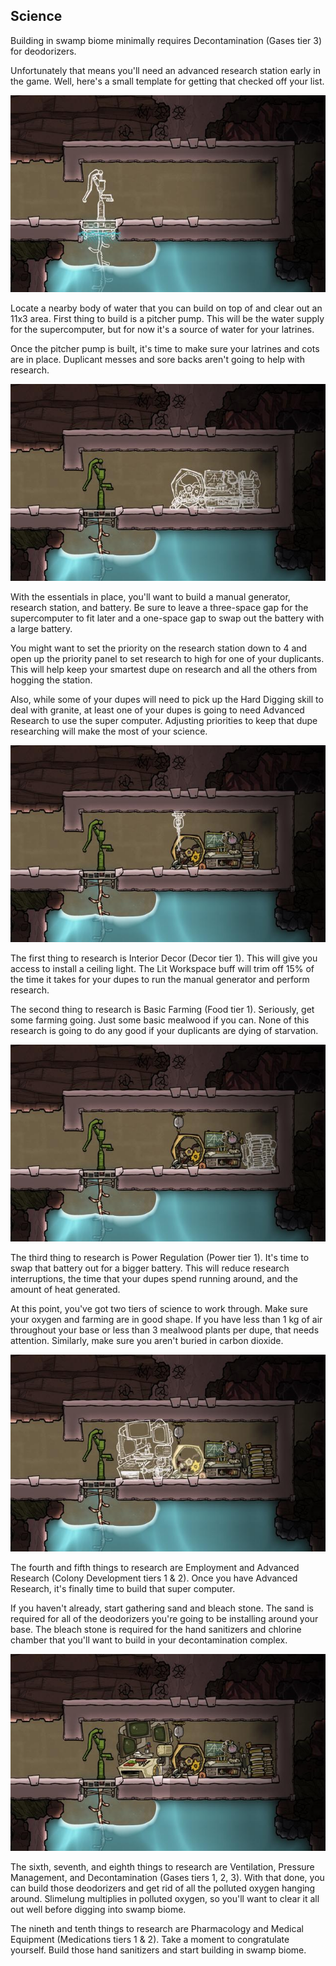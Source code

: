 Science
-------

Building in swamp biome minimally requires Decontamination (Gases tier 3) for deodorizers.

Unfortunately that means you'll need an advanced research station early in the game. Well, here's a small template for getting that checked off your list.

![Step 1: Pitcher Pump](1-pitcher-pump.jpeg)

Locate a nearby body of water that you can build on top of and clear out an 11x3 area. First thing to build is a pitcher pump. This will be the water supply for the supercomputer, but for now it's a source of water for your latrines.

Once the pitcher pump is built, it's time to make sure your latrines and cots are in place. Duplicant messes and sore backs aren't going to help with research.

![Step 2: Science](2-science.jpeg)

With the essentials in place, you'll want to build a manual generator, research station, and battery. Be sure to leave a three-space gap for the supercomputer to fit later and a one-space gap to swap out the battery with a large battery.

You might want to set the priority on the research station down to 4 and open up the priority panel to set research to high for one of your duplicants. This will help keep your smartest dupe on research and all the others from hogging the station.

Also, while some of your dupes will need to pick up the Hard Digging skill to deal with granite, at least one of your dupes is going to need Advanced Research to use the super computer. Adjusting priorities to keep that dupe researching will make the most of your science.

![Step 3: Light](3-light.jpeg)

The first thing to research is Interior Decor (Decor tier 1). This will give you access to install a ceiling light. The Lit Workspace buff will trim off 15% of the time it takes for your dupes to run the manual generator and perform research.

The second thing to research is Basic Farming (Food tier 1). Seriously, get some farming going. Just some basic mealwood if you can. None of this research is going to do any good if your duplicants are dying of starvation.

![Step 4: Battery](4-battery.jpeg)

The third thing to research is Power Regulation (Power tier 1). It's time to swap that battery out for a bigger battery. This will reduce research interruptions, the time that your dupes spend running around, and the amount of heat generated.

At this point, you've got two tiers of science to work through. Make sure your oxygen and farming are in good shape. If you have less than 1 kg of air throughout your base or less than 3 mealwood plants per dupe, that needs attention. Similarly, make sure you aren't buried in carbon dioxide.

![Step 5: More Science](5-more-science.jpeg)

The fourth and fifth things to research are Employment and Advanced Research (Colony Development tiers 1 & 2). Once you have Advanced Research, it's finally time to build that super computer.

If you haven't already, start gathering sand and bleach stone. The sand is required for all of the deodorizers you're going to be installing around your base. The bleach stone is required for the hand sanitizers and chlorine chamber that you'll want to build in your decontamination complex.

![Step 6: Done](6-done.jpeg)

The sixth, seventh, and eighth things to research are Ventilation, Pressure Management, and Decontamination (Gases tiers 1, 2, 3). With that done, you can build those deodorizers and get rid of all the polluted oxygen hanging around. Slimelung multiplies in polluted oxygen, so you'll want to clear it all out well before digging into swamp biome.

The nineth and tenth things to research are Pharmacology and Medical Equipment (Medications tiers 1 & 2).  Take a moment to congratulate yourself.  Build those hand sanitizers and start building in swamp biome.

